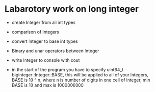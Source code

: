 # Labarotory work on long integer

- create Integer from all int types
- comparison of Integers
- convert Integer to base int types
- Binary and unar operators between Integer
- write Integer to console with cout

- in the start of the program you have to specify uint64_t biginteger::Integer::BASE, this will be applied to all of your Integers, BASE is 10 ^ n, where n is number of digits in one cell of Integer, min BASE is 10 and max is 1000000000
